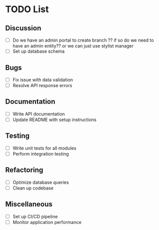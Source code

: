 # TODO List

## Discussion

- [ ] Do we have an admin portal to create branch ??
      if so do we need to have an admin entity?? or we can just use stylist manager
- [ ] Set up database schema

## Bugs

- [ ] Fix issue with data validation
- [ ] Resolve API response errors

## Documentation

- [ ] Write API documentation
- [ ] Update README with setup instructions

## Testing

- [ ] Write unit tests for all modules
- [ ] Perform integration testing

## Refactoring

- [ ] Optimize database queries
- [ ] Clean up codebase

## Miscellaneous

- [ ] Set up CI/CD pipeline
- [ ] Monitor application performance
